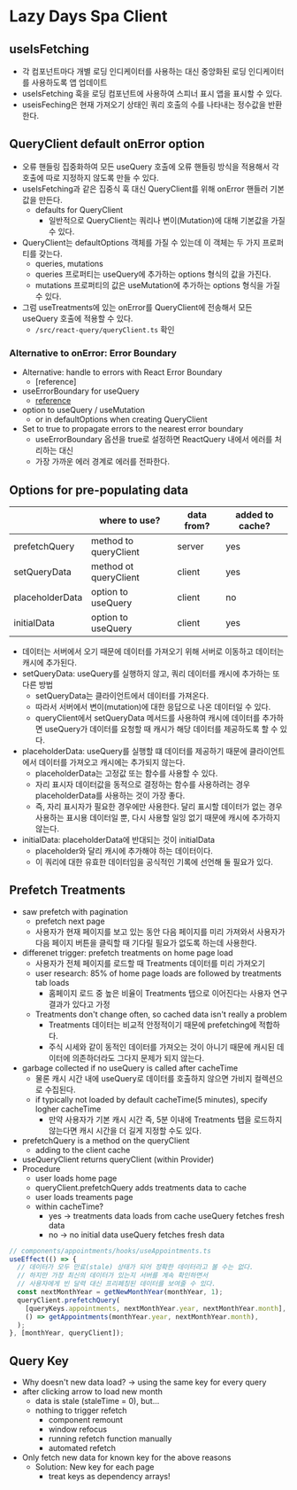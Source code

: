 # Lazy Days Spa Client

## useIsFetching

- 각 컴포넌트마다 개별 로딩 인디케이터를 사용하는 대신 중앙화된 로딩 인디케이터를 사용하도록 앱 업데이트
- useIsFetching 훅을 로딩 컴포넌트에 사용하여 스피너 표시 앱을 표시할 수 있다.
- useisFeching은 현재 가져오기 상태인 쿼리 호출의 수를 나타내는 정수값을 반환한다.

## QueryClient default onError option

- 오류 핸들링 집중화하여 모든 useQuery 호출에 오류 핸들링 방식을 적용해서 각 호출에 따로 지정하지 않도록 만들 수 있다.
- useIsFetching과 같은 집중식 훅 대신 QueryClient를 위해 onError 핸들러 기본값을 만든다.
  - defaults for QueryClient
    - 일반적으로 QueryClient는 쿼리나 변이(Mutation)에 대해 기본값을 가질 수 있다.
- QueryClient는 defaultOptions 객체를 가질 수 있는데 이 객체는 두 가지 프로퍼티를 갖는다.
  - queries, mutations
  - queries 프로퍼티는 useQuery에 추가하는 options 형식의 값을 가진다.
  - mutations 프로퍼티의 값은 useMutation에 추가하는 options 형식을 가질 수 있다.
- 그럼 useTreatments에 있는 onError를 QueryClient에 전송해서 모든 useQuery 호출에 적용할 수 있다.
  - `/src/react-query/queryClient.ts` 확인

### Alternative to onError: Error Boundary

- Alternative: handle to errors with React Error Boundary
  - [reference]
- useErrorBoundary for useQuery
  - [reference](https://react-query.tanstack.com/reference/useQuery)
- option to useQuery / useMutation
  - or in defaultOptions when creating QueryClient
- Set to true to propagate errors to the nearest error boundary
  - useErrorBoundary 옵션을 true로 설정하면 ReactQuery 내에서 에러를 처리하는 대신
  - 가장 가까운 에러 경계로 에러를 전파한다.

## Options for pre-populating data

|     | where to use? | data from? | added to cache? |
| --- | ------------- | ---------- | --------------- |
|prefetchQuery| method to queryClient|server|yes|
|setQueryData|method ot queryClient|client|yes|
|placeholderData|option to useQuery|client|no|
|initialData|option to useQuery|client|yes|

* 데이터는 서버에서 오기 때문에 데이터를 가져오기 위해 서버로 이동하고 데이터는 캐시에 추가된다.
* setQueryData: useQuery를 실행하지 않고, 쿼리 데이터를 캐시에 추가하는 또 다른 방법
  * setQueryData는 클라이언트에서 데이터를 가져온다.
  * 따라서 서버에서 변이(mutation)에 대한 응답으로 나온 데이터일 수 있다.
  * queryClient에서 setQueryData 메서드를 사용하여 캐시에 데이터를 추가하면 useQuery가 데이터를 요청할 때 캐시가 해당 데이터를 제공하도록 할 수 있다.
* placeholderData: useQuery를 실행할 떄 데이터를 제공하기 때문에 클라이언트에서 데이터를 가져오고 캐시에는 추가되지 않는다.
  * placeholderData는 고정값 또는 함수를 사용할 수 있다.
  * 자리 표시자 데이터값을 동적으로 결정하는 함수를 사용하려는 경우 placeholderData를 사용하는 것이 가장 좋다.
  * 즉, 자리 표시자가 필요한 경우에만 사용한다. 달리 표시할 데이터가 없는 경우 사용하는 표시용 데이터일 뿐, 다시 사용할 일잉 없기 때문에 캐시에 추가하지 않는다.
* initialData: placeholderData에 반대되는 것이 initialData
  * placeholder와 달리 캐시에 추가해야 하는 데이터이다.
  * 이 쿼리에 대한 유효한 데이터임을 공식적인 기록에 선언해 둘 필요가 있다.

## Prefetch Treatments

* saw prefetch with pagination
  * prefetch next page
  * 사용자가 현재 페이지를 보고 있는 동안 다음 페이지를 미리 가져와서 사용자가 다음 페이지 버튼을 클릭할 때 기다릴 필요가 없도록 하는데 사용한다.
* differenet trigger: prefetch treatments on home page load
  * 사용자가 전체 페이지를 로드할 때 Treatments 데이터를 미리 가져오기
  * user research: 85% of home page loads are followed by treatments tab loads
    * 홈페이지 로드 중 높은 비율이 Treatments 탭으로 이어진다는 사용자 연구 결과가 있다고 가정
  * Treatments don't change often, so cached data isn't really  a problem
    * Treatments 데이터는 비교적 안정적이기 때문에 prefetching에 적합하다.
    * 주식 시세와 같이 동적인 데이터를 가져오는 것이 아니기 때문에 캐시된 데이터에 의존하더라도 그다지 문제가 되지 않는다.
* garbage collected if no useQuery is called after cacheTime
  * 물론 캐시 시간 내에 useQuery로 데이터를 호출하지 않으면 가비지 컬렉션으로 수집된다.
  * if typically not loaded by default cacheTime(5 minutes), specify logher cacheTime
    * 만약 사용자가 기본 캐시 시간 즉, 5분 이내에 Treatments 탭을 로드하지 않는다면 캐시 시간을 더 길게 지정할 수도 있다.
* prefetchQuery is a method on the queryClient
  * adding to the client cache
* useQueryClient returns queryClient (within Provider)
* Procedure
  * user loads home page
  * queryClient.prefetchQuery adds treatments data to cache
  * user loads treaments page
  * within cacheTime?
    * yes -> treatments data loads from cache useQuery fetches fresh data
    * no -> no initial data useQuery fetches fresh data

```ts
// components/appointments/hooks/useAppointments.ts
useEffect(() => {
  // 데이터가 모두 만료(stale) 상태가 되어 정확한 데이터라고 볼 수는 없다.
  // 하지만 가장 최신의 데이터가 있는지 서버를 계속 확인하면서
  // 사용자에게 빈 달력 대신 프리페칭된 데이터를 보여줄 수 있다.
  const nextMonthYear = getNewMonthYear(monthYear, 1);
  queryClient.prefetchQuery(
    [queryKeys.appointments, nextMonthYear.year, nextMonthYear.month],
    () => getAppointments(monthYear.year, nextMonthYear.month),
  );
}, [monthYear, queryClient]);
```

## Query Key

* Why doesn't new data load? -> using the same key for every query
* after clicking arrow to load new month
  * data is stale (staleTime = 0), but...
  * nothing to trigger refetch
    * component remount
    * window refocus
    * running refetch function manually
    * automated refetch
* Only fetch new data for known key for the above reasons
  * Solution: New key for each page
    * treat keys as dependency arrays!